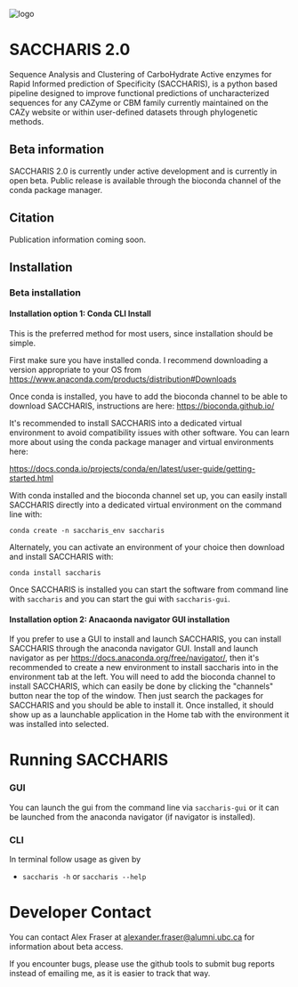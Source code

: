 ![logo](logo_caps_light-dark.png)
# SACCHARIS 2.0
Sequence Analysis and Clustering of CarboHydrate Active enzymes for Rapid Informed 
prediction of Specificity (SACCHARIS), is a python based pipeline designed to improve 
functional predictions of uncharacterized sequences for any CAZyme or CBM family 
currently maintained on the CAZy website or within user-defined datasets through
phylogenetic methods.

## Beta information

SACCHARIS 2.0 is currently under active development and is currently in open beta. 
Public release is available through the bioconda channel of the conda package manager.

## Citation

[//]: # (todo: update this to new paper when it's published?)
Publication information coming soon.

## Installation

### Beta installation

[//]: # (Run the linux_install script to set up the virtual environment, or run )

[//]: # (``conda install --use-local /path/to/conda_package.tar.gz``)

#### Installation option 1: Conda CLI Install

This is the preferred method for most users, since installation should be simple.


First make sure you have installed conda. I recommend downloading a version appropriate to your OS from 
https://www.anaconda.com/products/distribution#Downloads

Once conda is installed, you have to add the bioconda channel to be able to download SACCHARIS, instructions are here:
https://bioconda.github.io/

It's recommended to install SACCHARIS into a dedicated virtual environment to avoid compatibility issues with other 
software. You can learn more about using the conda package manager and virtual environments here:

https://docs.conda.io/projects/conda/en/latest/user-guide/getting-started.html

With conda installed and the bioconda channel set up, you can easily install SACCHARIS directly into a dedicated virtual environment on the command 
line with:

``conda create -n saccharis_env saccharis``

Alternately, you can activate an environment of your choice then download and install SACCHARIS with:

``conda install saccharis``


Once SACCHARIS is installed you can start the software from command line with `saccharis` and you can start the gui with
`saccharis-gui`.

#### Installation option 2: Anacaonda navigator GUI installation
If you prefer to use a GUI to install and launch SACCHARIS, you can install SACCHARIS through the anaconda navigator
GUI. Install and launch navigator as per https://docs.anaconda.org/free/navigator/, then it's recommended to create a 
new environment to install saccharis into in the environment tab at the left. You will need to add the bioconda channel
to install SACCHARIS, which can easily be done by clicking the "channels" button near the top of the window. Then just 
search the packages for SACCHARIS and you should be able to install it. Once installed, it should show up as a 
launchable application in the Home tab with the environment it was installed into selected.



[//]: # ()
[//]: # (#### Installation option 2: Script installation to a virtual environment on a linux system)

[//]: # ()
[//]: # (If you have problems with the standard conda package install, you can use the environment.yaml file and the install_linux.sh script from this github repository to set up a virtual environment with the known working dependency versions.)

[//]: # ()
[//]: # (First make sure you have installed conda. I recommend downloading a version appropriate to your OS from https://www.anaconda.com/products/distribution#Downloads)

[//]: # ()
[//]: # (Then you can simply run "install_linux.sh". This will automatically download and install dependencies to a virtual environment for SACCHARIS 2 using conda.)

[//]: # (Once installed, it activates the "saccharis_env" virtual environment, from which you can use saccharis right away.)

[//]: # ()
[//]: # (In the future, when starting a new shell, you will need to activate the saccharis_env envrionment before you can use saccharis.)

[//]: # (The default command for this is: "conda activate saccharis_env")

[//]: # ()
[//]: # (You can learn more about using the conda package manager and virtual environments here:)

[//]: # (https://docs.conda.io/projects/conda/en/latest/user-guide/getting-started.html)

[//]: # ()
[//]: # (###Installation option 3: Manually install requirements and python package)

[//]: # (This is an advanced method of installing SACCHARIS that is not recommended for most users. I would not recommend this unless you )

[//]: # (are installing in an environment that does not support conda package and environment management, such as a computing cluster. )

[//]: # ()
[//]: # (If you would prefer to install and manage dependencies through another method than the conda environment, this is the explicit)

[//]: # (list of requirements SACCHARIS 2 needs to function.)

[//]: # (All of the following programs installed and available on $PATH variable:)

[//]: # (* Python 3.10 with following python libraries:)

[//]: # (  * beautifulsoup4 v4.11.1)

[//]: # (  * biopython v1.79)

[//]: # (  * requests v2.28.0)

[//]: # (  * wget v1.20.3)

[//]: # (  * run_dbcan v3.0.6)

[//]: # (* DIAMOND  v2.0.15)

[//]: # (* HMMER v3.3)

[//]: # (* MUSCLE v5 or v3.8.1551)

[//]: # (* ModelTest)

[//]: # (* FastTree v2.1.11)

[//]: # (* RAxML version 8.2.12)

[//]: # ()
[//]: # (Other versions of the above software may work, but have not been tested extensively.)

[//]: # ()
[//]: # (After installing the above dependencies, you can directly install the python package tarball with pip.)

# Running SACCHARIS
### GUI
You can launch the gui from the command line via `saccharis-gui` or it can be launched from the anaconda navigator 
(if navigator is installed).

[//]: # (todo: add start menu and/or desktop shortcuts to gui install?)

### CLI
In terminal follow usage as given by
  - `saccharis -h` or `saccharis --help`

[//]: # (# License)


  [//]: # (todo: choose a license, are we still using GPL? Update to GPL 3?)

  [//]: # (This software is distributed under the terms of the GPL, version 2 or later, excepting that:)

  [//]: # (- The third party programs and scripts used by SACCHARIS are covered by the terms of their respective licenses)

# Developer Contact

You can contact Alex Fraser at alexander.fraser@alumni.ubc.ca for information about beta access. 

If you encounter bugs, please use the github tools to submit bug reports instead of emailing me, as it is easier to track that way.
